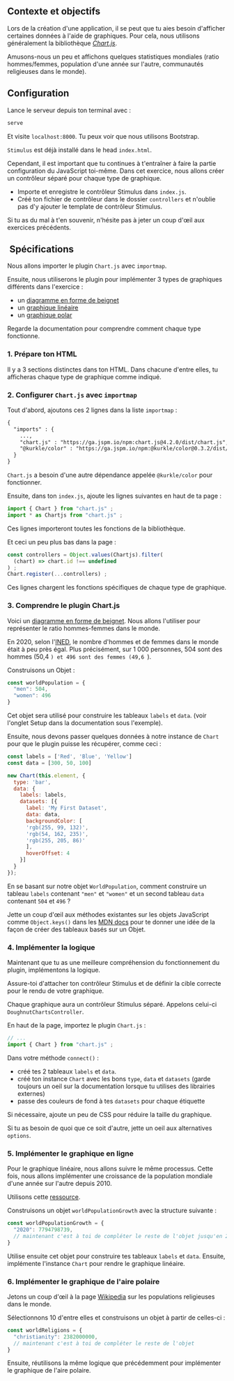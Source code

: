 ## Contexte et objectifs

Lors de la création d'une application, il se peut que tu aies besoin d'afficher certaines données à l'aide de graphiques. Pour cela, nous utilisons généralement la bibliothèque [*Chart.js*](https://www.chartjs.org/docs/latest/).

Amusons-nous un peu et affichons quelques statistiques mondiales (ratio hommes/femmes, population d'une année sur l'autre, communautés religieuses dans le monde).

## Configuration

Lance le serveur depuis ton terminal avec :

```bash
serve
```

Et visite `localhost:8000`. Tu peux voir que nous utilisons Bootstrap.

`Stimulus` est déjà installé dans le head `index.html`.

Cependant, il est important que tu continues à t'entraîner à faire la partie configuration du JavaScript toi-même. Dans cet exercice, nous allons créer un contrôleur séparé pour chaque type de graphique.
-  Importe et enregistre le contrôleur Stimulus dans `index.js`.
-  Créé ton fichier de contrôleur dans le dossier `controllers` et n'oublie pas d'y ajouter le template de contrôleur Stimulus.

Si tu as du mal à t'en souvenir, n'hésite pas à jeter un coup d'œil aux exercices précédents.

##  Spécifications

Nous allons importer le plugin `Chart.js` avec `importmap`.

Ensuite, nous utiliserons le plugin pour implémenter 3 types de graphiques différents dans l'exercice :
-  un [diagramme en forme de beignet](https://www.chartjs.org/docs/latest/charts/doughnut.html)
-  un [graphique linéaire](https://www.chartjs.org/docs/latest/charts/line.html)
-  un [graphique polar](https://www.chartjs.org/docs/latest/charts/polar.html)

Regarde la documentation pour comprendre comment chaque type fonctionne.

### 1. Prépare ton HTML

Il y a 3 sections distinctes dans ton HTML. Dans chacune d'entre elles, tu afficheras chaque type de graphique comme indiqué.

### 2. Configurer `Chart.js` avec `importmap`

Tout d'abord, ajoutons ces 2 lignes dans la liste `importmap` :

```html
{
  "imports" : {
    ...,
    "chart.js" : "https://ga.jspm.io/npm:chart.js@4.2.0/dist/chart.js",
    "@kurkle/color" : "https://ga.jspm.io/npm:@kurkle/color@0.3.2/dist/color.esm.js"
  }
}
```

`Chart.js` a besoin d'une autre dépendance appelée `@kurkle/color` pour fonctionner.

Ensuite, dans ton `index.js`, ajoute les lignes suivantes en haut de ta page :

```javascript
import { Chart } from "chart.js" ;
import * as Chartjs from "chart.js" ;
```

Ces lignes importeront toutes les fonctions de la bibliothèque.

Et ceci un peu plus bas dans la page :

```javascript
const controllers = Object.values(Chartjs).filter(
  (chart) => chart.id !== undefined
) ;
Chart.register(...controllers) ;
```

Ces lignes chargent les fonctions spécifiques de chaque type de graphique.

### 3. Comprendre le plugin Chart.js

Voici un [diagramme en forme de beignet](https://www.chartjs.org/docs/latest/charts/doughnut.html). Nous allons l'utiliser pour représenter le ratio hommes-femmes dans le monde.

En 2020, selon l'[INED](https://www.ined.fr/en/everything_about_population/demographic-facts-sheets/faq/more-men-or-women-in-the-world/), le nombre d'hommes et de femmes dans le monde était à peu près égal. Plus précisément, sur 1 000 personnes, 504 sont des hommes (50,4 `) et 496 sont des femmes (49,6 `).

Construisons un Objet :

```javascript
const worldPopulation = {
  "men": 504,
  "women": 496
}
```

Cet objet sera utilisé pour construire les tableaux `labels` et `data`. (voir l'onglet Setup dans la documentation sous l'exemple).

Ensuite, nous devons passer quelques données à notre instance de `Chart` pour que le plugin puisse les récupérer, comme ceci :

```javascript
const labels = ['Red', 'Blue', 'Yellow']
const data = [300, 50, 100]

new Chart(this.element, {
  type: 'bar',
  data: {
    labels: labels,
    datasets: [{
      label: 'My First Dataset',
      data: data,
      backgroundColor: [
      'rgb(255, 99, 132)',
      'rgb(54, 162, 235)',
      'rgb(255, 205, 86)'
      ],
      hoverOffset: 4
    }]
  }
});
```

En se basant sur notre objet `WorldPopulation`, comment construire un tableau `labels` contenant `"men"` et `"women"` et un second tableau `data` contenant `504` et `496` ?

Jette un coup d'œil aux méthodes existantes sur les objets JavaScript comme `Object.keys()` dans les [MDN docs](https://developer.mozilla.org/en-US/docs/Web/JavaScript/Reference/Global_Objects/Object/keys) pour te donner une idée de la façon de créer des tableaux basés sur un Objet.

### 4. Implémenter la logique

Maintenant que tu as une meilleure compréhension du fonctionnement du plugin, implémentons la logique.

Assure-toi d'attacher ton contrôleur Stimulus et de définir la cible correcte pour le rendu de votre graphique.

Chaque graphique aura un contrôleur Stimulus séparé. Appelons celui-ci `DoughnutChartsController`.

En haut de la page, importez le plugin `Chart.js` :

```javascript
// ...
import { Chart } from "chart.js" ;
```

Dans votre méthode `connect()` :
-  créé tes 2 tableaux `labels` et `data`.
-  créé ton instance `Chart` avec les bons `type`, `data` et `datasets` (garde toujours un oeil sur la documentation lorsque tu utilises des librairies externes)
-  passe des couleurs de fond à tes `datasets` pour chaque étiquette

Si nécessaire, ajoute un peu de CSS pour réduire la taille du graphique.

Si tu as besoin de quoi que ce soit d'autre, jette un oeil aux alternatives `options`.

### 5. Implémenter le graphique en ligne

Pour le graphique linéaire, nous allons suivre le même processus. Cette fois, nous allons implémenter une croissance de la population mondiale d'une année sur l'autre depuis 2010.

Utilisons cette [ressource](https://www.worldometers.info/world-population/world-population-by-year/).

Construisons un objet `worldPopulationGrowth` avec la structure suivante :

```javascript
const worldPopulationGrowth = {
  "2020": 7794798739,
  // maintenant c'est à toi de compléter le reste de l'objet jusqu'en 2010
}
```

Utilise ensuite cet objet pour construire tes tableaux `labels` et `data`. Ensuite, implémente l'instance `Chart` pour rendre le graphique linéaire.

### 6. Implémenter le graphique de l'aire polaire

Jetons un coup d'œil à la page [Wikipedia](https://en.wikipedia.org/wiki/List_of_religious_populations) sur les populations religieuses dans le monde.

Sélectionnons 10 d'entre elles et construisons un objet à partir de celles-ci :

```javascript
const worldReligions = {
  "christianity": 2382000000,
  // maintenant c'est à toi de compléter le reste de l'objet
}
```

Ensuite, réutilisons la même logique que précédemment pour implémenter le graphique de l'aire polaire.
